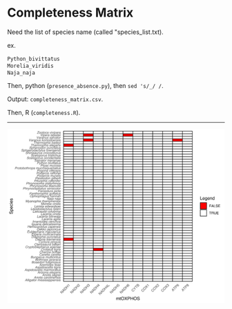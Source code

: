 # Completeness Matrix

Need the list of species name (called "species_list.txt). 

ex. 
  
    Python_bivittatus
    Morelia_viridis
    Naja_naja

Then, python (`presence_absence.py`), then `sed 's/_/ /`.

Output: `completeness_matrix.csv`.

Then, R (`completeness.R`).

---

![completeness_matrix](completeness.svg)


